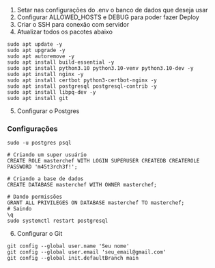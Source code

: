 1. Setar nas configurações do .env o banco de dados que deseja usar
2. Configurar  ALLOWED_HOSTS e DEBUG para poder fazer Deploy
3. Criar o SSH para conexão com servidor
4. Atualizar todos os pacotes abaixo

```
sudo apt update -y
sudo apt upgrade -y
sudo apt autoremove -y
sudo apt install build-essential -y
sudo apt install python3.10 python3.10-venv python3.10-dev -y
sudo apt install nginx -y
sudo apt install certbot python3-certbot-nginx -y
sudo apt install postgresql postgresql-contrib -y
sudo apt install libpq-dev -y
sudo apt install git
```


5. Configurar o Postgres

### Configurações
```
sudo -u postgres psql

# Criando um super usuário
CREATE ROLE masterchef WITH LOGIN SUPERUSER CREATEDB CREATEROLE PASSWORD 'm45t3rch3f!';

# Criando a base de dados
CREATE DATABASE masterchef WITH OWNER masterchef;

# Dando permissões
GRANT ALL PRIVILEGES ON DATABASE masterchef TO masterchef;
# Saindo
\q
sudo systemctl restart postgresql
```

6. Configurar o Git

```
git config --global user.name 'Seu nome'
git config --global user.email 'seu_email@gmail.com'
git config --global init.defaultBranch main
```